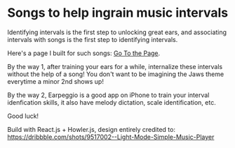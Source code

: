 # Songs to help ingrain music intervals
Identifying intervals is the first step to unlocking great ears, and associating intervals with songs is the first step to identifying intervals.

Here's a page I built for such songs: [Go To the Page](http://github.com).

By the way 1, after training your ears for a while, internalize these intervals without the help of a song! You don't want to be imagining the Jaws theme everytime a minor 2nd shows up!

By the way 2, Earpeggio is a good app on iPhone to train your interval idenfication skills, it also have melody dictation, scale identification, etc.

Good luck!



Build with React.js + Howler.js, design entirely credited to: https://dribbble.com/shots/9517002--Light-Mode-Simple-Music-Player
